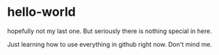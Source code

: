 # hello-world
hopefully not my last one. But seriously there is nothing special in here.

Just learning how to use everything in github right now. Don't mind me.
